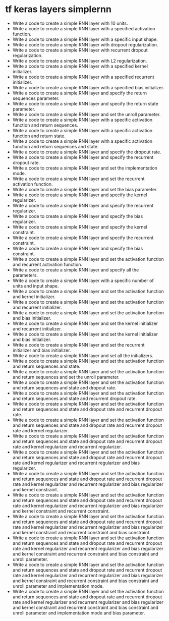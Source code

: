 # tf keras layers simplernn

- Write a code to create a simple RNN layer with 10 units.
- Write a code to create a simple RNN layer with a specified activation function.
- Write a code to create a simple RNN layer with a specific input shape.
- Write a code to create a simple RNN layer with dropout regularization.
- Write a code to create a simple RNN layer with recurrent dropout regularization.
- Write a code to create a simple RNN layer with L2 regularization.
- Write a code to create a simple RNN layer with a specified kernel initializer.
- Write a code to create a simple RNN layer with a specified recurrent initializer.
- Write a code to create a simple RNN layer with a specified bias initializer.
- Write a code to create a simple RNN layer and specify the return sequences parameter.
- Write a code to create a simple RNN layer and specify the return state parameter.
- Write a code to create a simple RNN layer and set the unroll parameter.
- Write a code to create a simple RNN layer with a specific activation function and return sequences.
- Write a code to create a simple RNN layer with a specific activation function and return state.
- Write a code to create a simple RNN layer with a specific activation function and return sequences and state.
- Write a code to create a simple RNN layer and specify the dropout rate.
- Write a code to create a simple RNN layer and specify the recurrent dropout rate.
- Write a code to create a simple RNN layer and set the implementation mode.
- Write a code to create a simple RNN layer and set the recurrent activation function.
- Write a code to create a simple RNN layer and set the bias parameter.
- Write a code to create a simple RNN layer and specify the kernel regularizer.
- Write a code to create a simple RNN layer and specify the recurrent regularizer.
- Write a code to create a simple RNN layer and specify the bias regularizer.
- Write a code to create a simple RNN layer and specify the kernel constraint.
- Write a code to create a simple RNN layer and specify the recurrent constraint.
- Write a code to create a simple RNN layer and specify the bias constraint.
- Write a code to create a simple RNN layer and set the activation function and recurrent activation function.
- Write a code to create a simple RNN layer and specify all the parameters.
- Write a code to create a simple RNN layer with a specific number of units and input shape.
- Write a code to create a simple RNN layer and set the activation function and kernel initializer.
- Write a code to create a simple RNN layer and set the activation function and recurrent initializer.
- Write a code to create a simple RNN layer and set the activation function and bias initializer.
- Write a code to create a simple RNN layer and set the kernel initializer and recurrent initializer.
- Write a code to create a simple RNN layer and set the kernel initializer and bias initializer.
- Write a code to create a simple RNN layer and set the recurrent initializer and bias initializer.
- Write a code to create a simple RNN layer and set all the initializers.
- Write a code to create a simple RNN layer and set the activation function and return sequences and state.
- Write a code to create a simple RNN layer and set the activation function and return sequences and set the unroll parameter.
- Write a code to create a simple RNN layer and set the activation function and return sequences and state and dropout rate.
- Write a code to create a simple RNN layer and set the activation function and return sequences and state and recurrent dropout rate.
- Write a code to create a simple RNN layer and set the activation function and return sequences and state and dropout rate and recurrent dropout rate.
- Write a code to create a simple RNN layer and set the activation function and return sequences and state and dropout rate and recurrent dropout rate and kernel regularizer.
- Write a code to create a simple RNN layer and set the activation function and return sequences and state and dropout rate and recurrent dropout rate and kernel regularizer and recurrent regularizer.
- Write a code to create a simple RNN layer and set the activation function and return sequences and state and dropout rate and recurrent dropout rate and kernel regularizer and recurrent regularizer and bias regularizer.
- Write a code to create a simple RNN layer and set the activation function and return sequences and state and dropout rate and recurrent dropout rate and kernel regularizer and recurrent regularizer and bias regularizer and kernel constraint.
- Write a code to create a simple RNN layer and set the activation function and return sequences and state and dropout rate and recurrent dropout rate and kernel regularizer and recurrent regularizer and bias regularizer and kernel constraint and recurrent constraint.
- Write a code to create a simple RNN layer and set the activation function and return sequences and state and dropout rate and recurrent dropout rate and kernel regularizer and recurrent regularizer and bias regularizer and kernel constraint and recurrent constraint and bias constraint.
- Write a code to create a simple RNN layer and set the activation function and return sequences and state and dropout rate and recurrent dropout rate and kernel regularizer and recurrent regularizer and bias regularizer and kernel constraint and recurrent constraint and bias constraint and unroll parameter.
- Write a code to create a simple RNN layer and set the activation function and return sequences and state and dropout rate and recurrent dropout rate and kernel regularizer and recurrent regularizer and bias regularizer and kernel constraint and recurrent constraint and bias constraint and unroll parameter and implementation mode.
- Write a code to create a simple RNN layer and set the activation function and return sequences and state and dropout rate and recurrent dropout rate and kernel regularizer and recurrent regularizer and bias regularizer and kernel constraint and recurrent constraint and bias constraint and unroll parameter and implementation mode and bias parameter.
